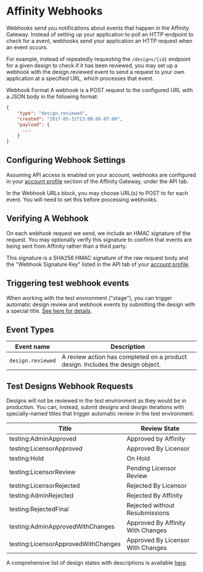 # Affinity Webhooks

Webhooks send you notifications about events that happen in the Affinity Gateway. Instead of setting up your application to poll an HTTP endpoint to check for a event, webhooks send your application an HTTP request when an event occurs.

For example, instead of repeatedly requesting the `/designs/{id}` endpoint for a given design to check if it has been reviewed, you may set up a webhook with the design.reviewed event to send a request to your own application at a specified URL, which processes that event.

Webhook Format
A webhook is a POST request to the configured URL with a JSON body in the following format:
```json
{
	"type": "design.reviewed",
	"created": "2017-05-31T13:08:06-07:00",
	"payload": {
	  ...
	}
}
```

## Configuring Webhook Settings
Assuming API access is enabled on your account, webhooks are configured in your
[account profile](https://affinity-gateway.com/profile/edit) section of the Affinity Gateway,
under the API tab.
 
In the Webhook URLs block, you may choose URL(s) to POST to for each event. You will need to set this
before processing webhooks.

## Verifying A Webhook
On each webhook request we send, we include an HMAC signature of the request.
You may optionally verify this signature to confirm that events are being sent from Affinity rather than a third party.

This signature is a SHA256 HMAC signature of the raw request body and the "Webhook Signature Key" listed in the API tab
of your [account profile](https://affinity-gateway.local/profile/edit).

## Triggering test webhook events

When working with the test environment ("stage"), you can trigger automatic design review and webhook events by
submitting the design with a special title. [See here for details](testing-design-phases.md).

## Event Types

| Event name | Description |
| ---------- | ----------- |
| `design.reviewed` | A review action has completed on a product design. Includes the design object. |


## Test Designs Webhook Requests

Designs will not be reviewed in the test environment as they would be in production. You can, instead, submit
designs and design iterations with specially-named titles that trigger automatic review in the test environment:

| Title | Review State |
| ---------- | ----------- |
| testing:AdminApproved | Approved by Affinity |
| testing:LicensorApproved | Approved By Licensor |
| testing:Hold | On Hold |
| testing:LicensorReview | Pending Licensor Review |
| testing:LicensorRejected | Rejected By Licensor |
| testing:AdminRejected | Rejected By Affinity |
| testing:RejectedFinal | Rejected without Resubmissions |
| testing:AdminApprovedWithChanges | Approved By Affinity With Changes |
| testing:LicensorApprovedWithChanges | Approved By Licensor With Changes |

A comprehensive list of design states with descriptions is available [here](design-phases.md). 